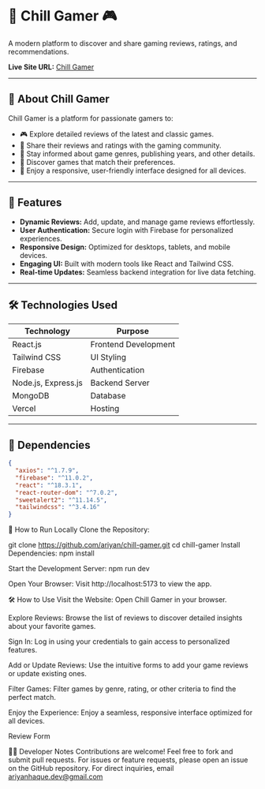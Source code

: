# 🌟 Chill Gamer 🎮  

A modern platform to discover and share gaming reviews, ratings, and recommendations.  

**Live Site URL:** [Chill Gamer](https://assignment-10-ariyan.netlify.app/)  

---

## 📖 About Chill Gamer  
Chill Gamer is a platform for passionate gamers to:  
- 🎮 Explore detailed reviews of the latest and classic games.  
- 📝 Share their reviews and ratings with the gaming community.  
- 🔎 Stay informed about game genres, publishing years, and other details.  
- 🌟 Discover games that match their preferences.  
- 📱 Enjoy a responsive, user-friendly interface designed for all devices.  

---

## 🚀 Features  
- **Dynamic Reviews:** Add, update, and manage game reviews effortlessly.  
- **User Authentication:** Secure login with Firebase for personalized experiences.  
- **Responsive Design:** Optimized for desktops, tablets, and mobile devices.  
- **Engaging UI:** Built with modern tools like React and Tailwind CSS.  
- **Real-time Updates:** Seamless backend integration for live data fetching.  

---

## 🛠️ Technologies Used  
| **Technology**      | **Purpose**                |  
|----------------------|----------------------------|  
| React.js            | Frontend Development       |  
| Tailwind CSS        | UI Styling                 |  
| Firebase            | Authentication             |  
| Node.js, Express.js | Backend Server             |  
| MongoDB             | Database                   |  
| Vercel              | Hosting                    |  

---

## 🧰 Dependencies  

```json
{
  "axios": "^1.7.9",
  "firebase": "^11.0.2",
  "react": "^18.3.1",
  "react-router-dom": "^7.0.2",
  "sweetalert2": "^11.14.5",
  "tailwindcss": "^3.4.16"
}
```
📝 How to Run Locally
Clone the Repository:


git clone https://github.com/ariyan/chill-gamer.git
cd chill-gamer
Install Dependencies:
npm install

Start the Development Server:
npm run dev

Open Your Browser:
Visit http://localhost:5173 to view the app.

🛠️ How to Use
Visit the Website:
Open Chill Gamer in your browser.

Explore Reviews:
Browse the list of reviews to discover detailed insights about your favorite games.

Sign In:
Log in using your credentials to gain access to personalized features.

Add or Update Reviews:
Use the intuitive forms to add your game reviews or update existing ones.

Filter Games:
Filter games by genre, rating, or other criteria to find the perfect match.

Enjoy the Experience:
Enjoy a seamless, responsive interface optimized for all devices.



Review Form

🧑‍💻 Developer Notes
Contributions are welcome! Feel free to fork and submit pull requests.
For issues or feature requests, please open an issue on the GitHub repository.
For direct inquiries, email ariyanhaque.dev@gmail.com


